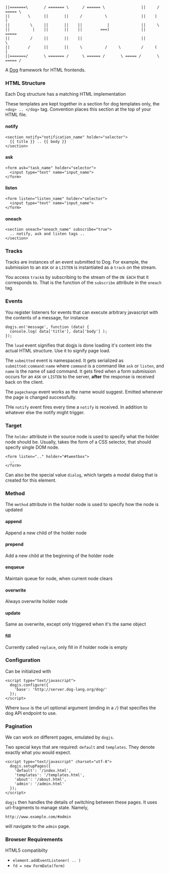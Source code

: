 
    ||=======\       / ======= \      / ====== \                ||     / ===== \
    ||        \      ||       ||     /          \               ||    |         )
    ||         \     ||       ||    ||           |              ||     \
    ||          |    ||       ||    ||        ===)              ||       =====
    ||         /     ||       ||    ||                          ||             \
    ||        /      ||       ||     \          /     \         /     (         |
    ||=======/       \ ======= /      \ ====== /       \ ===== /       \ ===== /

A [Dog](http://dog-lang.org) framework for HTML frontends.

### HTML Structure
Each Dog structure has a matching HTML implementation

These templates are kept together in a section for dog
templates only, the `<dog> .. </dog>` tag.
Convention places this section at the top of your HTML
file.

#### notify

    <section notify="notification_name" holder="selector">
      {{ title }} .. {{ body }}
    </section>

#### ask

    <form ask="task_name" holder="selector">
      <input type="text" name="input_name">
    </form>

#### listen

    <form listen="listen_name" holder="selector">
      <input type="text" name="input_name">
    </form>

#### oneach

    <section oneach="oneach_name" subscribe="true">
      .. notify, ask and listen tags ..
    </section>

### Tracks
Tracks are instances of an event submitted to Dog.
For example, the submission to an `ASK` or a `LISTEN` is instantiated as a `track` on the
stream.

You access `track`s by subscribing to the stream of the `ON EACH` that it corresponds to.
That is the function of the `subscribe` attribute in the `oneach` tag.

### Events
You register listeners for events that can execute arbitrary javascript
with the contents of a message, for instance

    dogjs.on('message', function (data) {
      console.log( data['title'], data['body'] );
    });

The `load` event signifies that dogjs is done loading it's content into
the actual HTML structure. Use it to signify page load.

The `submitted` event is namespaced. It gets serialized as `submitted:command:name`
where `command` is a command like `ask` or `listen`, and `name` is the name of
said command. It gets fired when a form submission occurs for an `ASK` or `LISTEN`
to the server, **after** the response is received back on the client.

The `pagechange` event works as the name would suggest. Emitted whenever
the page is changed successfully.

THe `notify` event fires every time a `notify` is received. In addition to
whatever else the notify might trigger.

### Target
The `holder` attribute in the source node is used to specify what the
holder node should be.
Usually, takes the form of a CSS selector, that should specify single DOM node.

    <form listen=".." holder="#tweetbox">
      ..
    </form>

Can also be the special value `dialog`, which targets a modal dialog that is
created for this element.

### Method
The `method` attribute in the holder node is used to specify
how the node is updated

#### append
Append a new child of the holder node

#### prepend
Add a new child at the beginning of the holder node

#### enqueue
Maintain queue for node, when current node clears

#### overwrite
Always overwrite holder node

#### update
Same as overwrite, except only triggered when it's the same object

#### fill
Currently called `replace`, only fill in if holder node is empty

### Configuration
Can be initialized with

    <script type="text/javascript">
      dogjs.configure({
        'base': 'http://server.dog-lang.org/dog/'
      });
    </script>

Where `base` is the url optional argument (ending in a `/`) that specifies
the dog API endpoint to use.

### Pagination
We can work on different pages, emulated by `dogjs`.

Two special keys that are required: `default` and `templates`.
They denote exactly what you would expect.

    <script type="text/javascript" charset="utf-8">
      dogjs.setupPages({
        'default': '/index.html',
        'templates': '/templates.html',
        'about': '/about.html',
        'admin': '/admin.html'
      });
    </script>

`dogjs` then handles the details of switching between these pages.
It uses url-fragments to manage state. Namely,

    http://www.example.com/#admin

will navigate to the `admin` page.

### Browser Requirements
HTML5 compatibilty

- `element.addEventListener( .. )`
- `fd = new FormData(form)`

